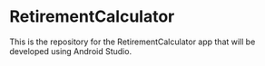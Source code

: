 # RetirementCalculator
This is the repository for the RetirementCalculator app that will be developed using Android Studio.
